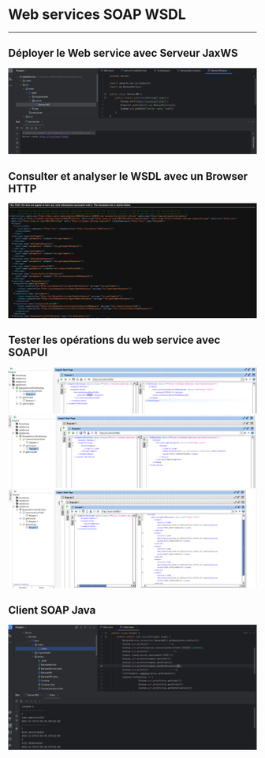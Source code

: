 <h1>Web services SOAP WSDL</h1>
<hr/>
<h2>Déployer le Web service avec  Serveur JaxWS</h2>
<img src="./images/1.png">
<h2>Consulter et analyser le WSDL avec un Browser HTTP</h2>
<img src="./images/2.png">
<h2>Tester les opérations du web service avec SOAPUI </h2>
<img src="./images/3.png">
<img src="./images/4.png">
<img src="./images/5.png">
<h2>Client SOAP Java</h2>
<img src="./images/6.png">

